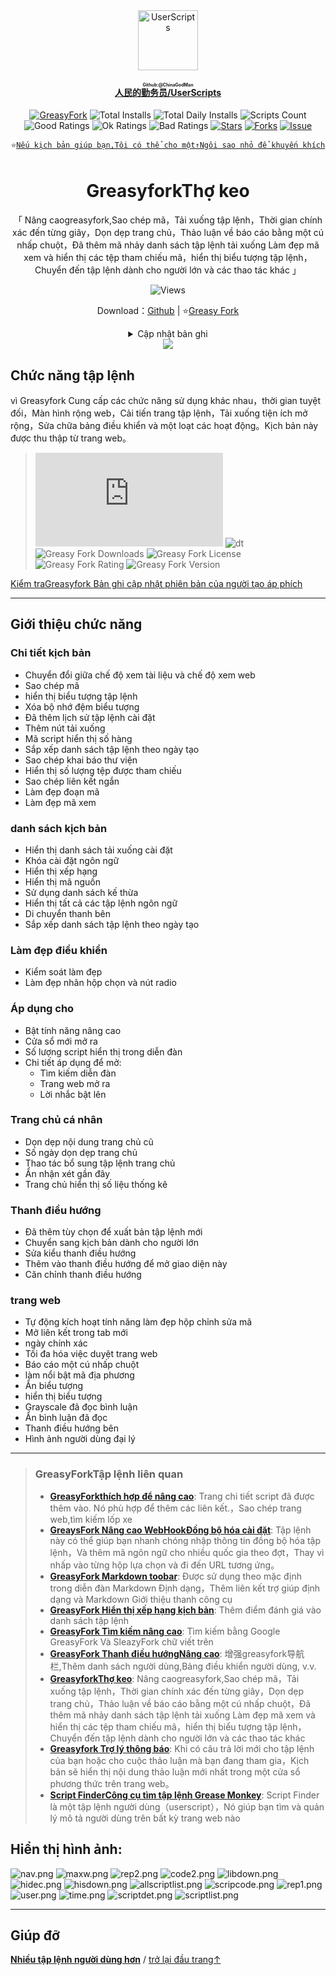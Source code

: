 <center><div align="center"><a href="https://github.com/ChinaGodMan" target="_blank">
    <img height="96px" width="96px" src="https://avatars.githubusercontent.com/u/96548841?v=4" alt="UserScripts"></a>
<h4><a href="https://github.com/ChinaGodMan/UserScripts" target="_blank"><ruby>人民的勤务员/UserScripts<rt>Github:@ChinaGodMan</rt></ruby></a></h4>
<a href="https://greasyfork.org/users/1169082-%E4%BA%BA%E6%B0%91%E7%9A%84%E5%8B%A4%E5%8A%A1%E5%91%98?per_page=200" target="_blank"><img src="https://img.shields.io/static/v1?label=%20&message=GreasyFork&logo=greasyfork&logoColor=white&labelColor=%23670000&color=%23670000&style=for-the-badge" alt="GreasyFork"></a>
<img src="https://img.shields.io/badge/dynamic/json?&label=Tổng số lượt cài đặt của tất cả các tập lệnh&query=$.totalInstalls&logo=greasyfork&logoColor=white&labelColor=%23670000&color=blue&style=for-the-badge&url=https://github.com/ChinaGodMan/UserScriptsHistory/raw/main/total_installs.json" alt="Total Installs">
<img src="https://img.shields.io/badge/dynamic/json?&label=Số lượng cài đặt tập lệnh ngày hôm nay&query=$.totalDailyInstalls&logo=greasyfork&logoColor=white&labelColor=%23670000&color=blue&style=for-the-badge&url=https://github.com/ChinaGodMan/UserScriptsHistory/raw/main/total_installs.json" alt="Total Daily Installs">
<img src="https://img.shields.io/badge/dynamic/json?&label=Số lượng tập lệnh&query=$.numScripts&logo=greasyfork&logoColor=white&labelColor=%23670000&color=%23670000&style=for-the-badge&url=https://github.com/ChinaGodMan/UserScriptsHistory/raw/main/total_installs.json" alt="Scripts Count"><br>
<img src="https://img.shields.io/badge/dynamic/json?&label=Tất cả các đánh giá tích cực&query=$.totalGoodRatings&logo=greasyfork&logoColor=white&labelColor=%23670000&color=4CAF50&style=for-the-badge&url=https://github.com/ChinaGodMan/UserScriptsHistory/raw/main/total_installs.json" alt="Good Ratings">
<img src="https://img.shields.io/badge/dynamic/json?&label=Tất cả chung&query=$.totalOkRatings&logo=greasyfork&logoColor=white&labelColor=%23670000&color=FF9800&style=for-the-badge&url=https://github.com/ChinaGodMan/UserScriptsHistory/raw/main/total_installs.json" alt="Ok Ratings">
<img src="https://img.shields.io/badge/dynamic/json?label=Tất cả các đánh giá tiêu cực&query=$.totalBadRatings&logo=greasyfork&logoColor=white&labelColor=%23670000&color=F44336&style=for-the-badge&url=https://github.com/ChinaGodMan/UserScriptsHistory/raw/main/total_installs.json" alt="Bad Ratings">
<a href="https://github.com/ChinaGodMan/UserScripts" target="_blank"><img src="https://img.shields.io/github/stars/ChinaGodMan/UserScripts?label=ngôi sao&logo=github&logoColor=white&labelColor=black&color=FF69B4&style=for-the-badge" alt="Stars"></a>
<a href="https://github.com/ChinaGodMan/UserScripts" target="_blank"><img src="https://img.shields.io/github/forks/ChinaGodMan/UserScripts?label=bản sao&logo=github&logoColor=white&labelColor=black&color=grey&style=for-the-badge" alt="Forks"></a>
<a href="https://github.com/ChinaGodMan/UserScripts/issues" target="_blank"><img src="https://img.shields.io/github/issues/ChinaGodMan/UserScripts?label=câu hỏi&logo=github&logoColor=white&labelColor=black&style=for-the-badge" alt="Issue"></a>
<code><br>
⭐<a href="https://github.com/ChinaGodMan/UserScripts" target="_blank">Nếu kịch bản giúp bạn,Tôi có thể cho một↑Ngôi sao nhỏ để khuyến khích</a></code>
</div></center></div></center></div></center></div></center></div></center></div></center><img height=6px width="100%" src="https://media.chatgptautorefresh.com/images/separators/gradient-aqua.png?latest">
<center><div align="center">
    <h1>GreasyforkThợ keo</h1>
    <p>「 Nâng caogreasyfork,Sao chép mã，Tải xuống tập lệnh，Thời gian chính xác đến từng giây，Dọn dẹp trang chủ，Thảo luận về báo cáo bằng một cú nhấp chuột，Đã thêm mã nhảy danh sách tập lệnh tải xuống Làm đẹp mã xem và hiển thị các tệp tham chiếu mã，hiển thị biểu tượng tập lệnh，Chuyển đến tập lệnh dành cho người lớn và các thao tác khác 」</p>
    <img src="https://views.whatilearened.today/views/github/497346/hmjz100.svg" alt="Views">
    <p>Download：<a href="https://github.com/ChinaGodMan/UserScripts/tree/main/Script details/greasyfork-utility-toolkit">Github</a> | ⭐<a
            href="https://greasyfork.org/zh-CN/scripts/497346">Greasy
            Fork</a></p><details><summary>Cập nhật bản ghi</summary><ul>
<li><strong>2024/8/29 02:37 - Ver: 2.2.0.70</strong> <em>Trang chi tiết kịch bản,Tất cả danh sách tập lệnh đã được thêm<code>Xếp hạng kịch bản</code>.</em></li>
<li><strong>2024/8/27 13:37 - Ver: 2.2.0.65</strong> <em>Sửa lỗi tương thích.</em></li>
<li><strong>2024/8/26 08:32 - Ver: 2.2.0.62</strong> <em>Đã thêm nút tải xuống ở đầu danh sách tập lệnh,Bấm để tải xuống tất cả các tập lệnh</em></li>
<li><strong>2024/8/24 03:23 - Ver: 2.2.0.59</strong></li>
<li>
<p><em>tối ưu hóa：Tối ưu hóa vị trí hiển thị của biểu tượng danh sách script</em></p>
</li>
<li>
<p><strong>2024/8/23 06:12 - Ver: 2.2.0.57</strong></p>
</li>
<li>
<p><em>tối ưu hóa：Tối ưu hóa cài đặt mã giao diện</em></p>
</li>
<li>
<p><strong>2024/8/20 02:20 - Ver: 2.2.0.53</strong></p>
</li>
<li>
<p><em>Sửa chữa：Đã khắc phục sự cố giao diện cài đặt tập lệnh hiển thị không chính xác trên thiết bị di động</em></p>
</li>
<li>
<p><strong>2024/8/14 17:43 - Ver: 2.2.0.47</strong></p>
</li>
<li>
<p><em>Mới：Thêm gói ngôn ngữ tiếng Việt，Cảm ơn cư dân mạng <a href="https://greasyfork.org/zh-CN/scripts/497346/discussions/255571">RenjiYuusei</a> dịch</em></p>
</li>
<li>
<p><strong>2024/8/13 04:43 - Ver: 2.2.0.44</strong></p>
</li>
<li>
<p><em>Mới：Tăng WebHook Quản lý tập lệnh nhảy nhanh trang</em></p>
</li>
<li>
<p><strong>2024/8/4 22:09 - Ver: 2.2.0.35</strong></p>
</li>
<li>
<p><em>Sửa chữa：Đã khắc phục sự cố lỗi giám sát động do thay đổi quy tắc giám sát</em></p>
<ul>
<li><em>Đã thêm quy tắc giám sát：<code>user-script-list-section browse-script-list</code></em></li>
</ul>
</li>
<li>
<p><strong>2024/7/20 - Ver: 2.2.0.14</strong></p>
</li>
<li>
<p><em>sao chép <a href="https://greasyfork.org/zh-CN/scripts/475722">GreasyFork tối ưu hóa</a> mới vào CSS</em></p>
</li>
<li>
<p><strong>2024/7/17 - Ver: 2.2.0.9</strong></p>
</li>
<li>
<p><em>Mới：</em></p>
<ul>
<li><em>Tăng <a href="https://greasyfork.org/zh-CN/scripts/475722">GreasyFork tối ưu hóa</a> Tập lệnh hiển thị cột đôi</em></li>
<li><em>Tăng <a href="https://greasyfork.org/zh-CN/scripts/475722">GreasyFork tối ưu hóa</a> Làm đẹp thanh điều hướng trong</em></li>
<li><em>Thêm thanh hành động bên trang web cố định</em></li>
</ul>
</li>
<li>
<p><strong>2024/7/15 - Ver: 2.2.0.8</strong></p>
</li>
<li>
<p><em>Mới：Hỗ trợ đầy đủ ngôn ngữ truyền thống</em></p>
</li>
<li>
<p><strong>2024/7/15 - Ver: 2.2.0.7</strong></p>
</li>
<li><em>Mới：</em><ul>
<li><em>Thêm công tắc thanh điều hướng bên</em></li>
<li><em>Thêm proxy hình ảnh（Không tương thích khi được bật <a href="https://greasyfork.org/zh-CN/scripts/475722">GreasyFork tối ưu hóa</a> Duyệt ảnh trong）</em></li>
</ul>
</li>
<li>
<p><em>Sửa chữa：</em></p>
<ul>
<li><em>Đã khắc phục sự cố hình ảnh được xem bên ngoài trình duyệt trên thiết bị di động</em></li>
<li><em>Sửa đổi để tự động kiểm tra làm đẹp khi chỉnh sửa code</em></li>
</ul>
</li>
<li>
<p><strong>2024/7/14 - Ver: 2.2.0.6</strong></p>
</li>
<li><em>Mới：</em><ul>
<li><em>Thêm phần mở rộng thanh điều hướng "Hơn"</em></li>
<li><em>Tăng <a href="https://greasyfork.org/zh-CN/scripts/467078">Greasy Fork Nâng cao</a> Thanh điều hướng bên trong</em></li>
</ul>
</li>
<li>
<p><em>tối ưu hóa：Cải thiện hỗ trợ cho nhiều ngôn ngữ</em></p>
</li>
<li>
<p><strong>2024/7/13 - Ver: 2.2.0.5</strong></p>
</li>
<li><em>Mới：</em><ul>
<li><em>Thêm đăng nhập tự động <a href="https://greasyfork.org/zh-CN/scripts/475722">GreasyFork tối ưu hóa</a></em></li>
</ul>
</li>
<li><em>Sửa chữa：</em><ul>
<li><em>Sửa trạng thái cài đặt tập lệnh trên danh sách hiển thị</em></li>
</ul>
</li>
<li><em>tối ưu hóa：Cải thiện hỗ trợ cho nhiều ngôn ngữ</em></li>
</ul></details> 
    <img src="https://raw.gitmirror.com/ChinaGodMan/UserScriptsHistory/main/stats/497346.png">
</div></center>

## Chức năng tập lệnh

vì Greasyfork Cung cấp các chức năng sử dụng khác nhau，thời gian tuyệt đối，Màn hình rộng web，Cải tiến trang tập lệnh，Tải xuống tiện ích mở rộng，Sửa chữa bảng điều khiển và một loạt các hoạt động。Kịch bản này được thu thập từ trang web。
>![size](https://img.shields.io/github/size/ChinaGodMan/UserScripts/Greasyfork%20Utility%20Toolkit.user.js?color=%23990000)
![dt](https://img.shields.io/greasyfork/dt/497346?color=%23990000&label=Installs)
![Greasy Fork Downloads](https://img.shields.io/greasyfork/dd/497346?color=%23990000)
![Greasy Fork License](https://img.shields.io/greasyfork/l/497346?color=%23990000)
![Greasy Fork Rating](https://img.shields.io/greasyfork/rating-count/497346?color=%23990000)
![Greasy Fork Version](https://img.shields.io/greasyfork/v/497346?color=%23990000)

  <p><a href="#:~:text=Cập nhật thông tin">Kiểm traGreasyfork Bản ghi cập nhật phiên bản của người tạo áp phích</a></p>

---

## Giới thiệu chức năng
### Chi tiết kịch bản

- Chuyển đổi giữa chế độ xem tài liệu và chế độ xem web
- Sao chép mã
- hiển thị biểu tượng tập lệnh
- Xóa bộ nhớ đệm biểu tượng
- Đã thêm lịch sử tập lệnh cài đặt
- Thêm nút tải xuống
- Mã script hiển thị số hàng
- Sắp xếp danh sách tập lệnh theo ngày tạo
- Sao chép khai báo thư viện
- Hiển thị số lượng tệp được tham chiếu
- Sao chép liên kết ngắn
- Làm đẹp đoạn mã
- Làm đẹp mã xem

### danh sách kịch bản

- Hiển thị danh sách tải xuống cài đặt
- Khóa cài đặt ngôn ngữ
- Hiển thị xếp hạng
- Hiển thị mã nguồn
- Sử dụng danh sách kế thừa
- Hiển thị tất cả các tập lệnh ngôn ngữ
- Di chuyển thanh bên
- Sắp xếp danh sách tập lệnh theo ngày tạo

### Làm đẹp điều khiển

- Kiểm soát làm đẹp
- Làm đẹp nhãn hộp chọn và nút radio

### Áp dụng cho

- Bật tính năng nâng cao
- Cửa sổ mới mở ra
- Số lượng script hiển thị trong diễn đàn
- Chi tiết áp dụng để mở:
  - Tìm kiếm diễn đàn
  - Trang web mở ra
  - Lời nhắc bật lên

### Trang chủ cá nhân

- Dọn dẹp nội dung trang chủ cũ
- Số ngày dọn dẹp trang chủ
- Thao tác bổ sung tập lệnh trang chủ
- Ẩn nhận xét gần đây
- Trang chủ hiển thị số liệu thống kê

### Thanh điều hướng

- Đã thêm tùy chọn để xuất bản tập lệnh mới
- Chuyển sang kịch bản dành cho người lớn
- Sửa kiểu thanh điều hướng
- Thêm vào thanh điều hướng để mở giao diện này
- Căn chỉnh thanh điều hướng

### trang web

- Tự động kích hoạt tính năng làm đẹp hộp chỉnh sửa mã
- Mở liên kết trong tab mới
- ngày chính xác
- Tối đa hóa việc duyệt trang web
- Báo cáo một cú nhấp chuột
- làm nổi bật mã địa phương
- Ẩn biểu tượng
- hiển thị biểu tượng
- Grayscale đã đọc bình luận
- Ẩn bình luận đã đọc
- Thanh điều hướng bên
- Hình ảnh người dùng đại lý

---

<!--AUTO_ABOUT_PLEASE_DONT_DELETE_IT-->
> ### GreasyForkTập lệnh liên quan
> - [**GreasyForkthích hợp để nâng cao**](https://greasyfork.org/scripts/497317): Trang chi tiết script đã được thêm vào. Nó phù hợp để thêm các liên kết.，Sao chép trang web,tìm kiếm lốp xe
> - [**GreaysFork Nâng cao WebHookĐồng bộ hóa cài đặt**](https://greasyfork.org/scripts/506717): Tập lệnh này có thể giúp bạn nhanh chóng nhập thông tin đồng bộ hóa tập lệnh，Và thêm mã ngôn ngữ cho nhiều quốc gia theo đợt，Thay vì nhấp vào từng hộp lựa chọn và đi đến URL tương ứng。
> - [**GreasyFork Markdown toobar**](https://greasyfork.org/scripts/505164): Được sử dụng theo mặc định trong diễn đàn Markdown Định dạng，Thêm liên kết trợ giúp định dạng và Markdown Giới thiệu thanh công cụ
> - [**GreasyFork Hiển thị xếp hạng kịch bản**](https://greasyfork.org/scripts/501119): Thêm điểm đánh giá vào danh sách tập lệnh
> - [**GreasyFork Tìm kiếm nâng cao**](https://greasyfork.org/scripts/505215): Tìm kiếm bằng Google GreasyFork Và SleazyFork chữ viết trên 
> - [**GreasyFork Thanh điều hướngNâng cao**](https://greasyfork.org/scripts/501880): 增强greasyfork导航栏,Thêm danh sách người dùng,Bảng điều khiển người dùng, v.v.
> - [**GreasyforkThợ keo**](https://greasyfork.org/scripts/497346): Nâng caogreasyfork,Sao chép mã，Tải xuống tập lệnh，Thời gian chính xác đến từng giây，Dọn dẹp trang chủ，Thảo luận về báo cáo bằng một cú nhấp chuột，Đã thêm mã nhảy danh sách tập lệnh tải xuống Làm đẹp mã xem và hiển thị các tệp tham chiếu mã，hiển thị biểu tượng tập lệnh，Chuyển đến tập lệnh dành cho người lớn và các thao tác khác
> - [**Greasyfork Trợ lý thông báo**](https://greasyfork.org/scripts/506345): Khi có câu trả lời mới cho tập lệnh của bạn hoặc cho cuộc thảo luận mà bạn đang tham gia，Kịch bản sẽ hiển thị nội dung thảo luận mới nhất trong một cửa sổ phương thức trên trang web。
> - [**Script FinderCông cụ tìm tập lệnh Grease Monkey**](https://greasyfork.org/scripts/498904): Script Finder là một tập lệnh người dùng（userscript），Nó giúp bạn tìm và quản lý mô tả người dùng trên bất kỳ trang web nào

<!--AUTO_ABOUT_PLEASE_DONT_DELETE_IT-END-->

## Hiển thị hình ảnh:

![nav.png](https://s2.loli.net/2024/08/05/ePCZp6TINsnLyht.png)
![maxw.png](https://s2.loli.net/2024/08/05/NuKCdETWZ8epkVO.png)
![rep2.png](https://s2.loli.net/2024/08/05/oBN6yVteI5phWDa.png)
![code2.png](https://s2.loli.net/2024/08/05/7K5uIdoYv3l8LkR.png)
![libdown.png](https://s2.loli.net/2024/08/05/XNcaLeiAxbzvhZu.png)
![hidec.png](https://s2.loli.net/2024/08/05/dPgULVlHmuIiqDC.png)
![hisdown.png](https://s2.loli.net/2024/08/05/kuNwm3VWlhce7sH.png)
![allscriptlist.png](https://s2.loli.net/2024/08/05/Oq9DGAm7FzjpSg6.png)
![scripcode.png](https://s2.loli.net/2024/08/05/g7FXurVS2ynjvab.png)
![rep1.png](https://s2.loli.net/2024/08/05/IbWEv1nFUuXfs4e.png)
![user.png](https://s2.loli.net/2024/08/05/felk9jJKWDMLI54.png)
![time.png](https://s2.loli.net/2024/08/05/9ZTCra3btwQRzqj.png)
![scriptdet.png](https://s2.loli.net/2024/08/05/9pMfdUi2qHDREek.png)
![scriptlist.png](https://s2.loli.net/2024/08/05/3xrMsHPSDtTf8hu.png)

---


<!--AUTO_HELP_PLEASE_DONT_DELETE_IT-->
## Giúp đỡ
<p><a href="https://github.com/ChinaGodMan/UserScripts"><strong>Nhiều tập lệnh người dùng hơn</strong></a> /
<a href="#top">trở lại đầu trang↑</a></p>
<!--AUTO_HELP_PLEASE_DONT_DELETE_IT-END-->
